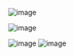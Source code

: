 ![image](https://github.com/user-attachments/assets/73ec94eb-ea49-41db-8dc4-4bf538a5eb85)

![image](https://github.com/user-attachments/assets/7d25ab5e-527e-4381-8873-41e970839578)

![image](https://github.com/user-attachments/assets/86d60682-136e-4ad6-be31-19e9c129f62d)
![image](https://github.com/user-attachments/assets/82d85b94-a648-4b2c-96cc-ed8789fa0850)


